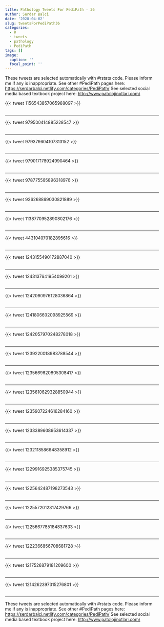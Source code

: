 ```yaml
---
title: Pathology Tweets For PediPath - 36
author: Serdar Balci
date: '2020-04-02'
slug: tweetsForPediPath36
categories:
  - R
  - tweets
  - pathology
  - PediPath
tags: []
image:
  caption: ''
  focal_point: ''
---
```



These tweets are selected automatically with #rstats code. Please inform me if any is inappropriate.
See other #PediPath pages here: https://serdarbalci.netlify.com/categories/PediPath/ 
See selected social media based textbook project here: http://www.patolojinotlari.com/

{{< tweet 1156543857065988097 >}}
<br>
<br>
<hr>
{{< tweet 979500414885228547 >}}
<br>
<br>
<hr>
{{< tweet 979379604107313152 >}}
<br>
<br>
<hr>
{{< tweet 979017178924990464 >}}
<br>
<br>
<hr>
{{< tweet 978775565896318976 >}}
<br>
<br>
<hr>
{{< tweet 926268869030821889 >}}
<br>
<br>
<hr>
{{< tweet 1138770952890802176 >}}
<br>
<br>
<hr>
{{< tweet 443104070182895616 >}}
<br>
<br>
<hr>
{{< tweet 1243155490172887040 >}}
<br>
<br>
<hr>
{{< tweet 1243137641954099201 >}}
<br>
<br>
<hr>
{{< tweet 1242090976128036864 >}}
<br>
<br>
<hr>
{{< tweet 1241806602098925569 >}}
<br>
<br>
<hr>
{{< tweet 1242057970248278018 >}}
<br>
<br>
<hr>
{{< tweet 1239220018983788544 >}}
<br>
<br>
<hr>
{{< tweet 1235669620805308417 >}}
<br>
<br>
<hr>
{{< tweet 1235610629328850944 >}}
<br>
<br>
<hr>
{{< tweet 1235907224616284160 >}}
<br>
<br>
<hr>
{{< tweet 1233389608953614337 >}}
<br>
<br>
<hr>
{{< tweet 1232118586648358912 >}}
<br>
<br>
<hr>
{{< tweet 1229916925385375745 >}}
<br>
<br>
<hr>
{{< tweet 1225642487198273543 >}}
<br>
<br>
<hr>
{{< tweet 1225572012317429766 >}}
<br>
<br>
<hr>
{{< tweet 1225667785184837633 >}}
<br>
<br>
<hr>
{{< tweet 1222366856708681728 >}}
<br>
<br>
<hr>
{{< tweet 1217526879181209600 >}}
<br>
<br>
<hr>
{{< tweet 1214262397315276801 >}}
<br>
<br>
<hr>


These tweets are selected automatically with #rstats code. Please inform me if any is inappropriate.
See other #PediPath pages here: https://serdarbalci.netlify.com/categories/PediPath/ 
See selected social media based textbook project here: http://www.patolojinotlari.com/
